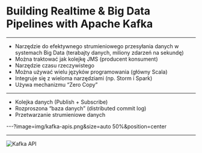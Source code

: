 
# Building Realtime & Big Data Pipelines with Apache Kafka


---

* Narzędzie do efektywnego strumieniowego przesyłania danych w systemach Big Data (terabajty danych, miliony zdarzeń na sekundę)
* Można traktować jak kolejkę JMS (producent konsument)
* Narzędzie czasu rzeczywistego
* Można używać wielu języków programowania (główny Scala)
* Integruje się z wieloma narzędziami (np. Storm i Spark)
* Używa mechanizmu “Zero Copy”


---

* Kolejka danych (Publish + Subscribe)
* Rozproszona “baza danych” (distributed commit log)
* Przetwarzanie strumieniowe danych


---?image=img/kafka-apis.png&size=auto 50%&position=center


---

![Kafka API](https://kafka.apache.org/11/images/kafka-apis.png)